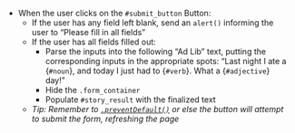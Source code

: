 
   - When the user clicks on the `#submit_button` Button:
     - If the user has any field left blank, send an `alert()` informing the user to “Please fill in all fields”
     - If the user has all fields filled out:
       - Parse the inputs into the following “Ad Lib” text, putting the corresponding inputs in the appropriate spots: “Last night I ate a {`#noun`}, and today I just had to {`#verb`}. What a {`#adjective`} day!”
       - Hide the `.form_container`
       - Populate `#story_result` with the finalized text
     - *Tip: Remember to [`.preventDefault()`](https://developer.mozilla.org/en-US/docs/Web/API/Event/preventDefault) or else the button will attempt to submit the form, refreshing the page*
